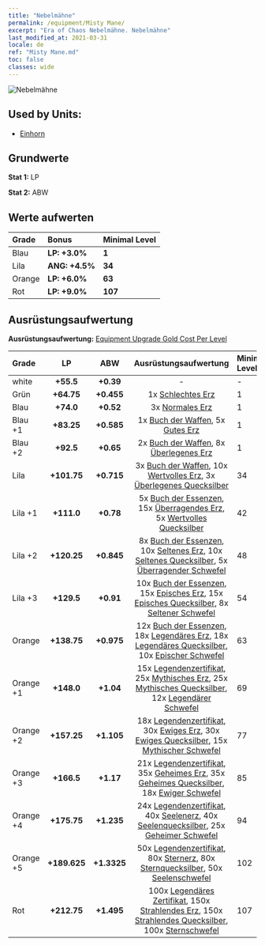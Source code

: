 ```yaml
---
title: "Nebelmähne"
permalink: /equipment/Misty Mane/
excerpt: "Era of Chaos Nebelmähne. Nebelmähne"
last_modified_at: 2021-03-31
locale: de
ref: "Misty Mane.md"
toc: false
classes: wide
---
```


  ![Nebelmähne](/images/e/e_2064.png)

## Used by Units:

* [Einhorn](/de/units/Unicorn/) 


## Grundwerte
 **Stat 1:** LP

 **Stat 2:** ABW

## Werte aufwerten

  |     Grade    |   Bonus | Minimal Level | 
  |:-------------|:--------|:--------------| 
  | Blau | **LP: +3.0%** | **1** | 
  | Lila | **ANG: +4.5%** | **34** | 
  | Orange | **LP: +6.0%** | **63** | 
  | Rot | **LP: +9.0%** | **107** | 


## Ausrüstungsaufwertung
 **Ausrüstungsaufwertung:** [Equipment Upgrade Gold Cost Per Level](/equipment/EquipmentUpgradeCostPerLevel/) 

  |          Grade      | LP | ABW | Ausrüstungsaufwertung | Minimal Level |
  |:--------------------|:---------:|:---------:|:----------------:|:--------------|
  | white | **+55.5** | **+0.39** | - | - |
  | Grün | **+64.75** | **+0.455** | 1x [Schlechtes Erz](/de/Items/mat_1/) | 1 |
  | Blau | **+74.0** | **+0.52** | 3x [Normales Erz](/de/Items/mat_6/) | 1 |
  | Blau +1 | **+83.25** | **+0.585** | 1x [Buch der Waffen](/de/Items/mat_18/), 5x [Gutes Erz](/de/Items/mat_12/) | 1 |
  | Blau +2 | **+92.5** | **+0.65** | 2x [Buch der Waffen](/de/Items/mat_25/), 8x [Überlegenes Erz](/de/Items/mat_19/) | 1 |
  | Lila | **+101.75** | **+0.715** | 3x [Buch der Waffen](/de/Items/mat_32/), 10x [Wertvolles Erz](/de/Items/mat_26/), 3x [Überlegenes Quecksilber](/de/Items/mat_21/) | 34 |
  | Lila +1 | **+111.0** | **+0.78** | 5x [Buch der Essenzen](/de/Items/mat_39/), 15x [Überragendes Erz](/de/Items/mat_33/), 5x [Wertvolles Quecksilber](/de/Items/mat_28/) | 42 |
  | Lila +2 | **+120.25** | **+0.845** | 8x [Buch der Essenzen](/de/Items/mat_46/), 10x [Seltenes Erz](/de/Items/mat_40/), 10x [Seltenes Quecksilber](/de/Items/mat_42/), 5x [Überragender Schwefel](/de/Items/mat_36/) | 48 |
  | Lila +3 | **+129.5** | **+0.91** | 10x [Buch der Essenzen](/de/Items/mat_53/), 15x [Episches Erz](/de/Items/mat_47/), 15x [Episches Quecksilber](/de/Items/mat_49/), 8x [Seltener Schwefel](/de/Items/mat_43/) | 54 |
  | Orange | **+138.75** | **+0.975** | 12x [Buch der Essenzen](/de/Items/mat_60/), 18x [Legendäres Erz](/de/Items/mat_54/), 18x [Legendäres Quecksilber](/de/Items/mat_56/), 10x [Epischer Schwefel](/de/Items/mat_50/) | 63 |
  | Orange +1 | **+148.0** | **+1.04** | 15x [Legendenzertifikat](/de/Items/mat_67/), 25x [Mythisches Erz](/de/Items/mat_61/), 25x [Mythisches Quecksilber](/de/Items/mat_63/), 12x [Legendärer Schwefel](/de/Items/mat_57/) | 69 |
  | Orange +2 | **+157.25** | **+1.105** | 18x [Legendenzertifikat](/de/Items/mat_74/), 30x [Ewiges Erz](/de/Items/mat_68/), 30x [Ewiges Quecksilber](/de/Items/mat_70/), 15x [Mythischer Schwefel](/de/Items/mat_64/) | 77 |
  | Orange +3 | **+166.5** | **+1.17** | 21x [Legendenzertifikat](/de/Items/mat_81/), 35x [Geheimes Erz](/de/Items/mat_75/), 35x [Geheimes Quecksilber](/de/Items/mat_77/), 18x [Ewiger Schwefel](/de/Items/mat_71/) | 85 |
  | Orange +4 | **+175.75** | **+1.235** | 24x [Legendenzertifikat](/de/Items/mat_88/), 40x [Seelenerz](/de/Items/mat_82/), 40x [Seelenquecksilber](/de/Items/mat_84/), 25x [Geheimer Schwefel](/de/Items/mat_78/) | 94 |
  | Orange +5 | **+189.625** | **+1.3325** | 50x [Legendenzertifikat](/de/Items/mat_95/), 80x [Sternerz](/de/Items/mat_89/), 80x [Sternquecksilber](/de/Items/mat_91/), 50x [Seelenschwefel](/de/Items/mat_85/) | 102 |
  | Rot | **+212.75** | **+1.495** | 100x [Legendäres Zertifikat](/de/Items/mat_102/), 150x [Strahlendes Erz](/de/Items/mat_96/), 150x [Strahlendes Quecksilber](/de/Items/mat_98/), 100x [Sternschwefel](/de/Items/mat_92/) | 107 |

